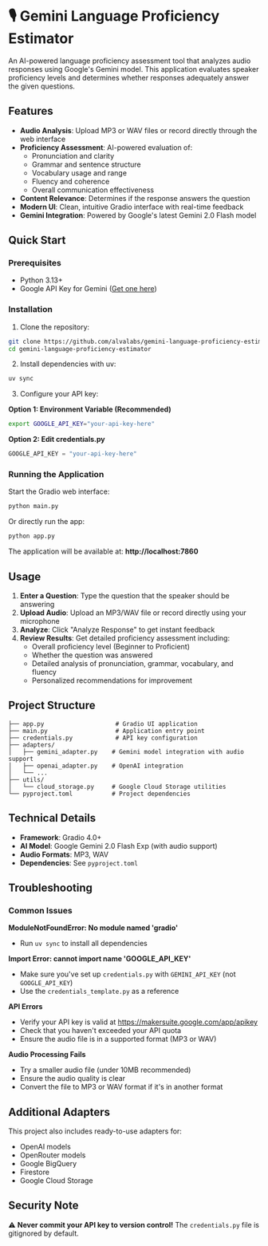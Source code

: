 # 🎙️ Gemini Language Proficiency Estimator

An AI-powered language proficiency assessment tool that analyzes audio responses using Google's Gemini model. This application evaluates speaker proficiency levels and determines whether responses adequately answer the given questions.

## Features

- **Audio Analysis**: Upload MP3 or WAV files or record directly through the web interface
- **Proficiency Assessment**: AI-powered evaluation of:
  - Pronunciation and clarity
  - Grammar and sentence structure
  - Vocabulary usage and range
  - Fluency and coherence
  - Overall communication effectiveness
- **Content Relevance**: Determines if the response answers the question
- **Modern UI**: Clean, intuitive Gradio interface with real-time feedback
- **Gemini Integration**: Powered by Google's latest Gemini 2.0 Flash model

## Quick Start

### Prerequisites
- Python 3.13+
- Google API Key for Gemini ([Get one here](https://makersuite.google.com/app/apikey))

### Installation

1. Clone the repository:
```bash
git clone https://github.com/alvalabs/gemini-language-proficiency-estimator.git
cd gemini-language-proficiency-estimator
```

2. Install dependencies with uv:
```bash
uv sync
```

3. Configure your API key:

**Option 1: Environment Variable (Recommended)**
```bash
export GOOGLE_API_KEY="your-api-key-here"
```

**Option 2: Edit credentials.py**
```python
GOOGLE_API_KEY = "your-api-key-here"
```

### Running the Application

Start the Gradio web interface:
```bash
python main.py
```

Or directly run the app:
```bash
python app.py
```

The application will be available at: **http://localhost:7860**

## Usage

1. **Enter a Question**: Type the question that the speaker should be answering
2. **Upload Audio**: Upload an MP3/WAV file or record directly using your microphone
3. **Analyze**: Click "Analyze Response" to get instant feedback
4. **Review Results**: Get detailed proficiency assessment including:
   - Overall proficiency level (Beginner to Proficient)
   - Whether the question was answered
   - Detailed analysis of pronunciation, grammar, vocabulary, and fluency
   - Personalized recommendations for improvement

## Project Structure

```
├── app.py                    # Gradio UI application
├── main.py                   # Application entry point
├── credentials.py            # API key configuration
├── adapters/
│   ├── gemini_adapter.py    # Gemini model integration with audio support
│   ├── openai_adapter.py    # OpenAI integration
│   └── ...
├── utils/
│   └── cloud_storage.py     # Google Cloud Storage utilities
└── pyproject.toml           # Project dependencies
```

## Technical Details

- **Framework**: Gradio 4.0+
- **AI Model**: Google Gemini 2.0 Flash Exp (with audio support)
- **Audio Formats**: MP3, WAV
- **Dependencies**: See `pyproject.toml`

## Troubleshooting

### Common Issues

**ModuleNotFoundError: No module named 'gradio'**
- Run `uv sync` to install all dependencies

**Import Error: cannot import name 'GOOGLE_API_KEY'**
- Make sure you've set up `credentials.py` with `GEMINI_API_KEY` (not `GOOGLE_API_KEY`)
- Use the `credentials_template.py` as a reference

**API Errors**
- Verify your API key is valid at https://makersuite.google.com/app/apikey
- Check that you haven't exceeded your API quota
- Ensure the audio file is in a supported format (MP3 or WAV)

**Audio Processing Fails**
- Try a smaller audio file (under 10MB recommended)
- Ensure the audio quality is clear
- Convert the file to MP3 or WAV format if it's in another format

## Additional Adapters

This project also includes ready-to-use adapters for:
- OpenAI models
- OpenRouter models
- Google BigQuery
- Firestore
- Google Cloud Storage

## Security Note

⚠️ **Never commit your API key to version control!** The `credentials.py` file is gitignored by default.
